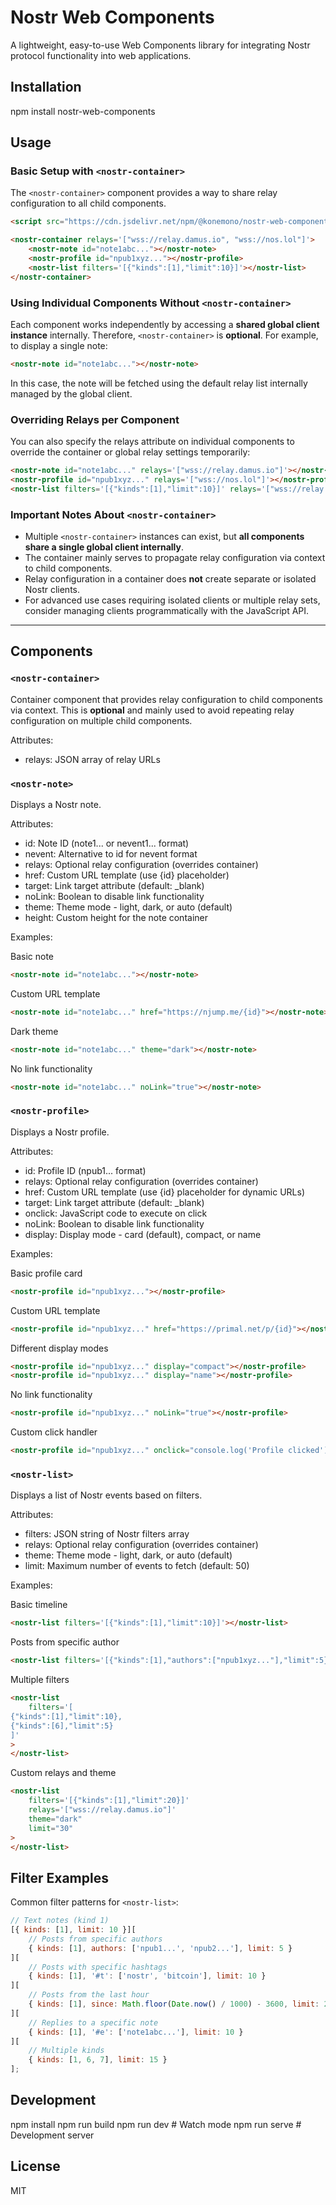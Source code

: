# Nostr Web Components

A lightweight, easy-to-use Web Components library for integrating Nostr protocol functionality into web applications.

## Installation

npm install nostr-web-components

## Usage

### Basic Setup with `<nostr-container>`

The `<nostr-container>` component provides a way to share relay configuration to all child components.

```html
<script src="https://cdn.jsdelivr.net/npm/@konemono/nostr-web-components@{version}/dist/nostr-web-components.iife.min.js"></script>

<nostr-container relays='["wss://relay.damus.io", "wss://nos.lol"]'>
	<nostr-note id="note1abc..."></nostr-note>
	<nostr-profile id="npub1xyz..."></nostr-profile>
	<nostr-list filters='[{"kinds":[1],"limit":10}]'></nostr-list>
</nostr-container>
```

### Using Individual Components Without `<nostr-container>`

Each component works independently by accessing a **shared global client instance** internally. Therefore, `<nostr-container>` is **optional**. For example, to display a single note:

```html
<nostr-note id="note1abc..."></nostr-note>
```

In this case, the note will be fetched using the default relay list internally managed by the global client.

### Overriding Relays per Component

You can also specify the relays attribute on individual components to override the container or global relay settings temporarily:

```html
<nostr-note id="note1abc..." relays='["wss://relay.damus.io"]'></nostr-note>
<nostr-profile id="npub1xyz..." relays='["wss://nos.lol"]'></nostr-profile>
<nostr-list filters='[{"kinds":[1],"limit":10}]' relays='["wss://relay.damus.io"]'></nostr-list>
```

### Important Notes About `<nostr-container>`

- Multiple `<nostr-container>` instances can exist, but **all components share a single global client internally**.
- The container mainly serves to propagate relay configuration via context to child components.
- Relay configuration in a container does **not** create separate or isolated Nostr clients.
- For advanced use cases requiring isolated clients or multiple relay sets, consider managing clients programmatically with the JavaScript API.

---

## Components

### `<nostr-container>`

Container component that provides relay configuration to child components via context. This is **optional** and mainly used to avoid repeating relay configuration on multiple child components.

Attributes:

- relays: JSON array of relay URLs

### `<nostr-note>`

Displays a Nostr note.

Attributes:

- id: Note ID (note1... or nevent1... format)
- nevent: Alternative to id for nevent format
- relays: Optional relay configuration (overrides container)
- href: Custom URL template (use {id} placeholder)
- target: Link target attribute (default: \_blank)
- noLink: Boolean to disable link functionality
- theme: Theme mode - light, dark, or auto (default)
- height: Custom height for the note container

Examples:

Basic note

```html
<nostr-note id="note1abc..."></nostr-note>
```

Custom URL template

```html
<nostr-note id="note1abc..." href="https://njump.me/{id}"></nostr-note>
```

Dark theme

```html
<nostr-note id="note1abc..." theme="dark"></nostr-note>
```

No link functionality

```html
<nostr-note id="note1abc..." noLink="true"></nostr-note>
```

### `<nostr-profile>`

Displays a Nostr profile.

Attributes:

- id: Profile ID (npub1... format)
- relays: Optional relay configuration (overrides container)
- href: Custom URL template (use {id} placeholder for dynamic URLs)
- target: Link target attribute (default: \_blank)
- onclick: JavaScript code to execute on click
- noLink: Boolean to disable link functionality
- display: Display mode - card (default), compact, or name

Examples:

Basic profile card

```html
<nostr-profile id="npub1xyz..."></nostr-profile>
```

Custom URL template

```html
<nostr-profile id="npub1xyz..." href="https://primal.net/p/{id}"></nostr-profile>
```

Different display modes

```html
<nostr-profile id="npub1xyz..." display="compact"></nostr-profile>
<nostr-profile id="npub1xyz..." display="name"></nostr-profile>
```

No link functionality

```html
<nostr-profile id="npub1xyz..." noLink="true"></nostr-profile>
```

Custom click handler

```html
<nostr-profile id="npub1xyz..." onclick="console.log('Profile clicked')"></nostr-profile>
```

### `<nostr-list>`

Displays a list of Nostr events based on filters.

Attributes:

- filters: JSON string of Nostr filters array
- relays: Optional relay configuration (overrides container)
- theme: Theme mode - light, dark, or auto (default)
- limit: Maximum number of events to fetch (default: 50)

Examples:

Basic timeline

```html
<nostr-list filters='[{"kinds":[1],"limit":10}]'></nostr-list>
```

Posts from specific author

```html
<nostr-list filters='[{"kinds":[1],"authors":["npub1xyz..."],"limit":5}]'></nostr-list>
```

Multiple filters

```html
<nostr-list
	filters='[
{"kinds":[1],"limit":10},
{"kinds":[6],"limit":5}
]'
>
</nostr-list>
```

Custom relays and theme

```html
<nostr-list
	filters='[{"kinds":[1],"limit":20}]'
	relays='["wss://relay.damus.io"]'
	theme="dark"
	limit="30"
>
</nostr-list>
```

## Filter Examples

Common filter patterns for `<nostr-list>`:

```js
// Text notes (kind 1)
[{ kinds: [1], limit: 10 }][
	// Posts from specific authors
	{ kinds: [1], authors: ['npub1...', 'npub2...'], limit: 5 }
][
	// Posts with specific hashtags
	{ kinds: [1], '#t': ['nostr', 'bitcoin'], limit: 10 }
][
	// Posts from the last hour
	{ kinds: [1], since: Math.floor(Date.now() / 1000) - 3600, limit: 20 }
][
	// Replies to a specific note
	{ kinds: [1], '#e': ['note1abc...'], limit: 10 }
][
	// Multiple kinds
	{ kinds: [1, 6, 7], limit: 15 }
];
```

## Development

npm install
npm run build
npm run dev # Watch mode
npm run serve # Development server

## License

MIT
